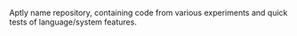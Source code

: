 Aptly name repository, containing code from various experiments and quick tests of language/system features.
